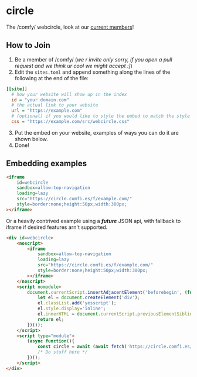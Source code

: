 # circle
The /comfy/ webcircle, look at our [current members](https://circle.comfi.es/)!

## How to Join

1. Be a member of /comfy/ (*we r invite only sorry, if you open a pull request and we think ur cool we might accept :]*)
2. Edit the `sites.toml` and append something along the lines of the following at the end of the file:
```ini
[[site]]
  # how your website will show up in the index
  id = "your.domain.com"
  # the actual link to your website
  url = "https://example.com"
  # (optional) if you would like to style the embed to match the style of your site, you can do so by adding a link to your custom css document
  css = "https://example.com/src/webcircle.css"
```
3. Put the embed on your website, examples of ways you can do it are shown below.
4. Done!

## Embedding examples

```html
<iframe
    id=webcircle
    sandbox=allow-top-navigation
    loading=lazy
    src="https://circle.comfi.es/f/example.com/"
    style=border:none;height:50px;width:300px;
></iframe>
```

Or a heavily contrived example using a ***future*** JSON api, with fallback to iframe if desired features arn't supported.

```html
<div id=webcircle>
    <noscript>
        <iframe
            sandbox=allow-top-navigation
            loading=lazy
            src="https://circle.comfi.es/f/example.com/"
            style=border:none;height:50px;width:300px;
        ></iframe>
    </noscript>
    <script nomodule>
        document.currentScript.insertAdjacentElement('beforebegin', (function(){
            let el = document.createElement('div');
            el.classList.add('yesscript');
            el.style.display='inline';
            el.innerHTML = document.currentScript.previousElementSibling.innerHTML;
            return el;
        })());
    </script>
    <script type="module">
        (async function(){
            const circle = await (await fetch('https://circle.comfi.es/json/example.com/')).json()
            /* Do stuff here */
        })();
    </script>
</div>
```
